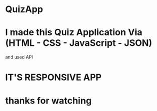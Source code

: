 # QuizApp
# I made this Quiz Application Via (HTML - CSS - JavaScript - JSON)
and used API
# IT'S RESPONSIVE APP
# thanks for watching
